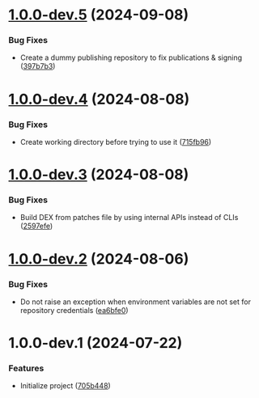 # [1.0.0-dev.5](https://github.com/ReVanced/revanced-patches-gradle-plugin/compare/v1.0.0-dev.4...v1.0.0-dev.5) (2024-09-08)


### Bug Fixes

* Create a dummy publishing repository to fix publications & signing ([397b7b3](https://github.com/ReVanced/revanced-patches-gradle-plugin/commit/397b7b3393fc06f0002536486096fff100abe7ad))

# [1.0.0-dev.4](https://github.com/ReVanced/revanced-patches-gradle-plugin/compare/v1.0.0-dev.3...v1.0.0-dev.4) (2024-08-08)


### Bug Fixes

* Create working directory before trying to use it ([715fb96](https://github.com/ReVanced/revanced-patches-gradle-plugin/commit/715fb96382037fd66351e5735e39a3dd512b1346))

# [1.0.0-dev.3](https://github.com/ReVanced/revanced-patches-gradle-plugin/compare/v1.0.0-dev.2...v1.0.0-dev.3) (2024-08-08)


### Bug Fixes

* Build DEX from patches file by using internal APIs instead of CLIs ([2597efe](https://github.com/ReVanced/revanced-patches-gradle-plugin/commit/2597efe474f24c93b68e0683bc0e9622e48623d1))

# [1.0.0-dev.2](https://github.com/ReVanced/revanced-patches-gradle-plugin/compare/v1.0.0-dev.1...v1.0.0-dev.2) (2024-08-06)


### Bug Fixes

* Do not raise an exception when environment variables are not set for repository credentials ([ea6bfe0](https://github.com/ReVanced/revanced-patches-gradle-plugin/commit/ea6bfe0c86b7b1c114bfa520753e6b53c501b0b7))

# 1.0.0-dev.1 (2024-07-22)


### Features

* Initialize project ([705b448](https://github.com/ReVanced/revanced-patches-gradle-plugin/commit/705b4483dbd33352e79cff289786ef26cad977cf))
